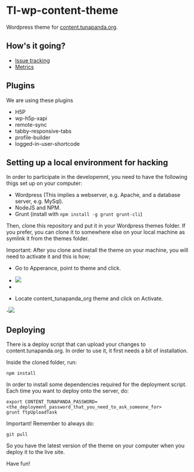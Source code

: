# TI-wp-content-theme
Wordpress theme for [content.tunapanda.org](http://content.tunapanda.org/).

## How's it going?

* [Issue tracking](https://waffle.io/tunapanda/TI-wp-content-theme/)
* [Metrics](https://www.dasheroo.com/reports/48fa1964f67d528a166fa6bc976f897d/public)

## Plugins

We are using these plugins

* H5P
* wp-h5p-xapi
* remote-sync
* tabby-responsive-tabs
* profile-builder
* logged-in-user-shortcode

## Setting up a local environment for hacking

In order to participate in the developemnt, you need to have the following thigs set up on your computer:

 * Wordpress (This implies a webserver, e.g. Apache, and a database server, e.g. MySql).
 * NodeJS and NPM.
 * Grunt (install with `npm install -g grunt grunt-cli`)

Then, clone this repository and put it in your Wordpress themes folder. If you prefer, you can clone it to somewhere else on your local machine as symlink it from the themes folder. 

Important: After you clone and install the theme on your machine, you will need to activate it and this is how;
- Go to Apperance, point to theme and click.
 

- <img src="https://raw.githubusercontent.com/tunapanda/TI-wp-content-theme/master/theme_lead.png"> 
-

- Locate content_tunapanda_org theme and click on Activate.


-<img src="https://raw.githubusercontent.com/tunapanda/TI-wp-content-theme/master/activate_lead.png">

## Deploying

There is a deploy script that can upload your changes to content.tunapanda.org. In order to use it, it first needs a bit of installation.

Inside the cloned folder, run:
```
npm install
```
In order to install some dependencies required for the deployment script. Each time you want to deploy onto the server, do:

```
export CONTENT_TUNAPANDA_PASSWORD=<the_deployment_password_that_you_need_to_ask_someone_for>
grunt ftpUploadTask
```

Important! Remember to always do:

```
git pull
```

So you have the latest version of the theme on your computer when you deploy it to the live site.

Have fun!
